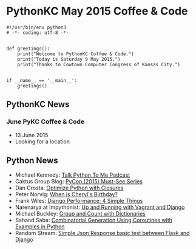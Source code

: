 # PythonKC May 2015 Coffee & Code

~~~~{python}
#!/usr/bin/env python3
# -*- coding: utf-8 -*-


def greetings():
    print("Welcome to PythonKC Coffee & Code.")
    print("Today is Saturday 9 May 2015.")
    print("Thanks to Cowtown Computer Congress of Kansas City.")


if __name__ == '__main__':
    greetings()
~~~~

## PythonKC News

### June PyKC Coffee & Code

* 13 June 2015
* Looking for a location

## Python News

* Michael Kennedy: [Talk Python To Me Podcast](http://www.talkpythontome.com)
* Caktus Group Blog: [PyCon (2015) Must-See Series](https://www.caktusgroup.com/blog/tags/PyCon%20Must%20See%20Series/)
* Dan Crosta: [Optimize Python with Closures](http://late.am/post/2015/05/07/optimize-python-with-closures.html)
* Peter Norvig: [When is Cheryl's Birthday?](http://nbviewer.ipython.org/url/norvig.com/ipython/Cheryl.ipynb)
* Frank Wiles: [Django Performance: 4 Simple Things](http://www.revsys.com/blog/2015/may/06/django-performance-simple-things/)
* Narenarya at Impythonist: [Up and Running with Vagrant and Django](http://impythonist.in/up-and-running-with-vagrant-and-django/)
* Michael Buckley: [Group and Count with Dictionaries](https://codefisher.org/catch/blog/2015/04/22/python-how-group-and-count-dictionaries/)
* Sahand Saba: [Combinatorial Generation Using Coroutines with Examples in Python](http://sahandsaba.com/combinatorial-generation-using-coroutines-in-python.html)
* Random Stream: [Simple Json Response basic test between Flask and Django](http://kracekumar.com/post/117948332935/simple-json-response-basic-test-between-flask-and)
